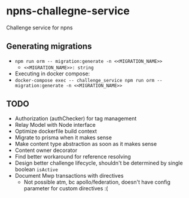 # npns-challegne-service
Challenge service for npns

## Generating migrations
* `npm run orm -- migration:generate -n <<MIGRATION_NAME>>`
  * `<<MIGRATION_NAME>>: string`
* Executing in docker compose:
* `docker-compose exec -- challenge_service npm run orm -- migration:generate -n <<MIGRATION_NAME>>`

## TODO
* Authorization (authChecker) for tag management
* Relay Model with Node interface
* Optimize dockerfile build context
* Migrate to prisma when it makes sense
* Make content type abstraction as soon as it makes sense
* Content owner decorator
* Find better workaround for reference resolving
* Design better challenge lifecycle, shouldn't be determined by single boolean `isActive`
* Document Mwp transactions with directives
  * Not possible atm, bc apollo/federation, doesn't have config parameter for custom directives :(
